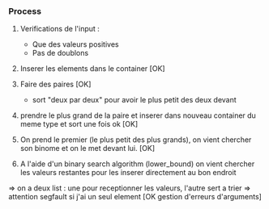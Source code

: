 ### Process

1. Verifications de l'input :
	- Que des valeurs positives
	- Pas de doublons

2. Inserer les elements dans le container [OK]

3. Faire des paires [OK]
	- sort "deux par deux" pour avoir le plus petit des deux devant

3. prendre le plus grand de la paire et inserer dans nouveau container du meme type et sort une fois ok [OK]

4. On prend le premier (le plus petit des plus grands), on vient chercher son binome et on le met devant lui. [OK]

5. A l'aide d'un binary search algorithm (lower_bound) on vient chercher les valeurs restantes pour les inserer directement au bon endroit

=> on a deux list : une pour receptionner les valeurs, l'autre sert a trier
=> attention segfault si j'ai un seul element [OK gestion d'erreurs d'arguments]
